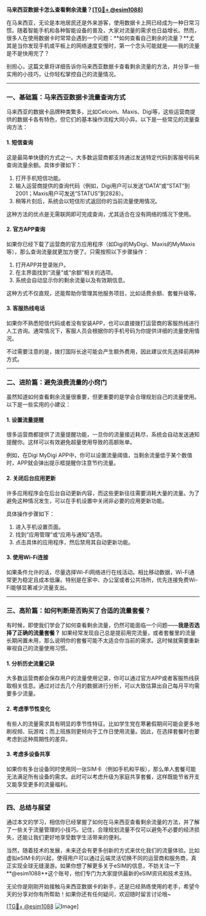 **马来西亚数据卡怎么查看剩余流量？[[TG💪+ @esim1088](https://t.me/s/esim1088)]**

在马来西亚，无论是本地居民还是外来游客，使用数据卡上网已经成为一种日常习惯。随着智能手机和各种智能设备的普及，大家对流量的需求也日益增长。然而，很多人在使用数据卡时常常会遇到一个问题：**如何查看自己剩余的流量？**尤其是当你发现手机或平板上的网络速度变慢时，第一个念头可能就是——我的流量是不是快用完了？

别担心，这篇文章将详细告诉你马来西亚数据卡查看剩余流量的方法，并分享一些实用的小技巧，让你轻松掌控自己的流量情况。

---

### **一、基础篇：马来西亚数据卡流量查询方式**

马来西亚的数据卡品牌种类繁多，比如Celcom、Maxis、Digi等，这些运营商提供的数据卡各有特色，但它们的基本操作流程大同小异。以下是一些常见的流量查询方法：

#### **1. 短信查询**
这是最简单快捷的方式之一。大多数运营商都支持通过发送特定代码到客服号码来查询流量余额。具体步骤如下：

1. 打开手机短信功能。
2. 输入运营商提供的查询代码（例如，Digi用户可以发送“DATA”或“STAT”到2001；Maxis用户可发送“STATUS”到2828）。
3. 稍等片刻后，系统会以短信形式返回你的当前流量使用情况。

这种方法的优点是无需联网即可完成查询，尤其适合在没有网络的情况下使用。

#### **2. 官方APP查询**
如果你已经下载了运营商的官方应用程序（如Digi的MyDigi、Maxis的MyMaxis等），那么查询流量就更加方便了。只需按照以下步骤操作：

1. 打开APP并登录账户。
2. 在主界面找到“流量”或“余额”相关的选项。
3. 系统会自动显示你的剩余流量以及有效期信息。

这种方式不仅直观，还能帮助你管理其他服务项目，比如话费余额、套餐升级等。

#### **3. 客服热线电话**
如果你不熟悉短信代码或者没有安装APP，也可以直接拨打运营商的客服热线进行人工咨询。通常情况下，客服人员会根据你的手机号码为你提供详细的流量使用情况。

不过需要注意的是，拨打国际长途可能会产生额外费用，因此建议优先选择前两种方式。

---

### **二、进阶篇：避免浪费流量的小窍门**

虽然知道如何查看剩余流量很重要，但更重要的是学会合理规划自己的流量使用。以下是一些实用的小建议：

#### **1. 设置流量提醒**
很多运营商都提供了流量提醒功能，一旦你的流量接近耗尽，系统会自动发送通知提醒你。这样可以有效避免超量使用导致的高额账单。

例如，在Digi MyDigi APP中，你可以设置流量阈值，当剩余流量低于某个数值时，APP就会弹出提示框提醒你注意节约流量。

#### **2. 关闭后台应用更新**
许多应用程序会在后台自动更新内容，而这些更新往往需要消耗大量的流量。为了避免这种情况发生，可以在手机设置中关闭非必要的应用更新功能。

具体操作步骤如下：
1. 进入手机设置页面。
2. 找到“应用管理”或“应用与通知”选项。
3. 点击具体的应用程序，然后禁用其自动更新功能。

#### **3. 使用Wi-Fi连接**
如果条件允许的话，尽量选择Wi-Fi网络进行在线活动。相比移动数据，Wi-Fi通常更为稳定且成本低廉。特别是在家中、办公室或者公共场所，优先连接免费Wi-Fi能够显著减少流量支出。

---

### **三、高阶篇：如何判断是否购买了合适的流量套餐？**

有时候，即使我们学会了如何查看剩余流量，仍然可能面临一个问题——**我是否选择了正确的流量套餐？** 如果经常发现自己总是提前用完流量，或者套餐里的流量长期闲置未用，那么说明你的套餐可能不太适合你当前的需求。这时候就需要重新审视自己的流量使用习惯。

#### **1. 分析历史流量记录**
大多数运营商都会保存用户的流量使用记录，你可以通过官方APP或者客服热线获取相关信息。通过对过去几个月的数据进行分析，可以大致估算出自己每月平均需要多少流量。

#### **2. 考虑季节性变化**
有些人的流量需求具有明显的季节性特征。比如学生党在寒暑假期间可能会更多地刷视频、玩游戏；而上班族则更倾向于工作日使用流量。因此，在选择套餐时也要考虑到这种周期性的差异。

#### **3. 考虑多设备共享**
如果你有多台设备同时使用同一张SIM卡（例如手机和平板），那么单人套餐可能无法满足所有设备的需求。此时可以考虑升级为家庭共享套餐，这样既能节省开支又能享受更多的流量福利。

---

### **四、总结与展望**

通过本文的学习，相信你已经掌握了如何在马来西亚查看剩余流量的方法，并了解了一些关于流量管理的小技巧。记住，合理规划流量不仅可以避免不必要的经济损失，还能让我们更好地享受数字生活带来的便利。

当然，随着技术的发展，未来还会有更多创新的方式来优化我们的流量体验。比如虚拟eSIM卡的兴起，使得用户可以通过云端灵活切换不同的运营商和服务商，真正实现全球无缝漫游。如果你想了解更多关于eSIM的信息，不妨关注一下**@esim1088**这个账号，他们专门为大家提供最新的eSIM资讯和技术支持。

无论你是刚刚开始接触马来西亚数据卡的新手，还是已经熟练使用的老手，希望今天的分享对你有所帮助！如果你还有任何疑问，欢迎随时留言讨论哦~

[[TG💪+ @esim1088](https://t.me/s/esim1088) ![Image](https://i.postimg.cc/4NQfJmqS/Snipaste-2025-05-13-00-14-12.png)]